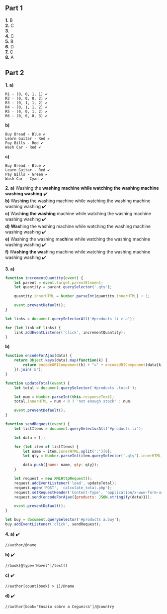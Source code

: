 
## Part 1

**1.** B  
**2.** C  
**3.**   
**4.** C  
**5.** B  
**6.** D  
**7.** C  
**8.** A  

## Part 2

**1. a)**
```
R1 - (0, 0, 1, 1) ✔️
R2 - (0, 0, 0, 2) ✔️
R3 - (0, 1, 1, 2) ✔️
R4 - (0, 1, 1, 2) ✔️
R5 - (0, 0, 1, 2) ✔️
R6 - (0, 0, 0, 3) ✔️
```

**b)**
```
Buy Bread - Blue ✔️
Learn Guitar - Red ✔️
Pay Bills - Red ✔️
Wash Car - Red ✔️
```

**c)**
```
Buy Bread - Blue ✔️
Learn Guitar - Red ✔️
Pay Bills - Green ✔️
Wash Car - Cyan ✔️
```

**2. a)** Washing the **washing machine while watching the washing machine washing washing** ✔️  
**b)** Wash**ing** the washing machine while watching the washing machine washing washing ✔️  
**c)** Wash**ing the washing** machine while watching the washing machine washing washing ✔️  
**d)** **Was**hing the washing machine while watching the washing machine washing washing ✔️  
**e)** Washing the washing ma**ch**ine while watching the washing machine washing washing ✔️  
**f)** W**ashing the wa**shing machine while watching the washing machine washing washing ✔️  

**3. a)**
```js
function incrementQuantity(event) {
    let parent = event.target.parentElement;
    let quantity = parent.querySelector('.qty');

    quantity.innerHTML = Number.parseInt(quantity.innerHTML) + 1;

    event.preventDefault();
}

let links = document.querySelectorAll('#products li > a');

for (let link of links) {
    link.addEventListener('click', incrementQuantity);
}
```

**b)**
```js
function encodeForAjax(data) {
    return Object.keys(data).map(function(k) {
        return encodeURIComponent(k) + "=" + encodeURIComponent(data[k]);
    }).join('&');
}

function updateTotal(event) {
    let total = document.querySelector('#products .total');

    let num = Number.parseInt(this.responseText);
    total.innerHTML = num < 0 ? 'not enough stock' : num;

    event.preventDefault();
}

function sendRequest(event) {
    let listItems = document.querySelectorAll('#products li');

    let data = [];

    for (let item of listItems) {
        let name = item.innerHTML.split(':')[0];
        let qty = Number.parseInt(item.querySelector('.qty').innerHTML);

        data.push({name: name, qty: qty});
    }

    let request = new XMLHttpRequest();
    request.addEventListener('load', updateTotal);
    request.open('POST', 'calculate_total.php');
    request.setRequestHeader('Content-Type', 'application/x-www-form-urlencoded');
    request.send(encodeForAjax({products: JSON.stringify(data)}));

    event.preventDefault();
}

let buy = document.querySelector('#products a.buy');
buy.addEventListener('click', sendRequest);
```

**4. a)** ✔️
```
//author/@name
```
**b)** ✔️
```
//book[@type='Novel']/text()
```
**c)** ✔️
```
//author[count(book) > 1]/@name
```
**d)** ✔️
```
//author[book='Ensaio sobre a Cegueira']/@country
```